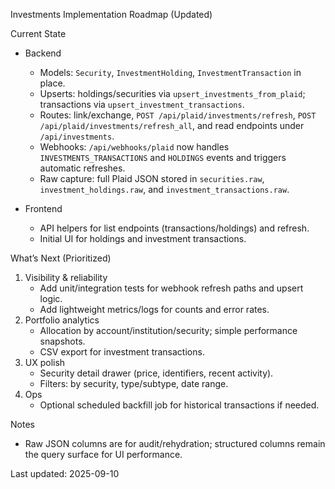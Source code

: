 Investments Implementation Roadmap (Updated)

Current State
- Backend
  - Models: `Security`, `InvestmentHolding`, `InvestmentTransaction` in place.
  - Upserts: holdings/securities via `upsert_investments_from_plaid`; transactions via `upsert_investment_transactions`.
  - Routes: link/exchange, `POST /api/plaid/investments/refresh`, `POST /api/plaid/investments/refresh_all`, and read endpoints under `/api/investments`.
  - Webhooks: `/api/webhooks/plaid` now handles `INVESTMENTS_TRANSACTIONS` and `HOLDINGS` events and triggers automatic refreshes.
  - Raw capture: full Plaid JSON stored in `securities.raw`, `investment_holdings.raw`, and `investment_transactions.raw`.

- Frontend
  - API helpers for list endpoints (transactions/holdings) and refresh.
  - Initial UI for holdings and investment transactions.

What’s Next (Prioritized)
1) Visibility & reliability
   - Add unit/integration tests for webhook refresh paths and upsert logic.
   - Add lightweight metrics/logs for counts and error rates.
2) Portfolio analytics
   - Allocation by account/institution/security; simple performance snapshots.
   - CSV export for investment transactions.
3) UX polish
   - Security detail drawer (price, identifiers, recent activity).
   - Filters: by security, type/subtype, date range.
4) Ops
   - Optional scheduled backfill job for historical transactions if needed.

Notes
- Raw JSON columns are for audit/rehydration; structured columns remain the query surface for UI performance.

Last updated: 2025-09-10
